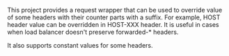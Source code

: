 
This project provides a request wrapper that can be used to override value of some headers with their counter parts with a suffix. For example, HOST header value can be overridden in HOST-XXX header. It is useful in cases when load balancer doesn't preserve forwarded-* headers.

It also supports constant values for some headers.

